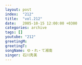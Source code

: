 ```yaml
---
layout: post
index:  "212"
title:  "vol.212"
date:   2005-10-15 12:00:00 +0300
categories: archive
tags: []
youtube: "212"
greetingM: 
greetingT: 
songName: ゆ・れ・て湘南
singer: 石川秀美
---
```

